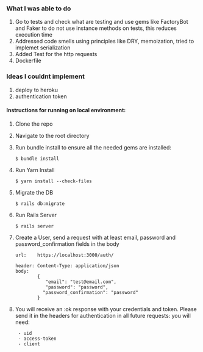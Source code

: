 ### What I was able to do
1. Go to tests and check what are testing and use gems like FactoryBot and Faker to do not use instance methods on tests, this reduces execution time
2. Addressed code smells using principles like DRY, memoization, tried to implemet serialization
3. Added Test for the http requests
4. Dockerfile

### Ideas I couldnt implement
1. deploy to heroku
2. authentication token


#### Instructions for running on local environment:

1. Clone the repo

2. Navigate to the root directory

3. Run bundle install to ensure all the needed gems are installed:
    ```
    $ bundle install
    ```
3. Run Yarn Install
    ```
    $ yarn install --check-files
    ```
3. Migrate the DB
    ```
    $ rails db:migrate
    ```
3. Run Rails Server
    ```
    $ rails server
    ```
3. Create a User, send a request with at least email, password and password_confirmation fields in the body
    ```
    url:    https://localhost:3000/auth/

    header: Content-Type: application/json
    body:
            {
               "email": "test@email.com",
               "password": "password",
              "password_confirmation": "password"
            }
    ```
3. You will receive an :ok response with your credentials and token. Please send it in the headers for authentication in all future requests: you will need:
    ```
     - uid
     - access-token
     - client
    ```
